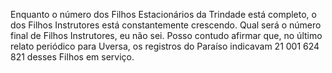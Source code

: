 ﻿Enquanto o número dos Filhos Estacionários da Trindade está completo, o dos Filhos Instrutores está constantemente crescendo. Qual será o número final de Filhos Instrutores, eu não sei. Posso contudo afirmar que, no último relato periódico para Uversa, os registros do Paraíso indicavam 21 001 624 821 desses Filhos em serviço.